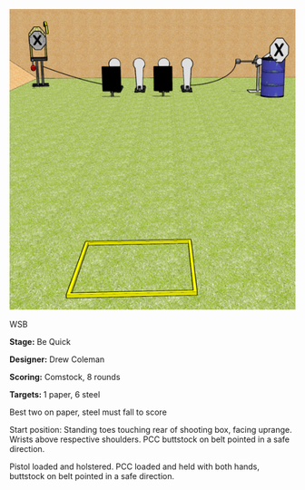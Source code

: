 ![Be Quick](Stage%20Design.png)

WSB

<b>Stage:</b> Be Quick

<b>Designer:</b> Drew Coleman

<b>Scoring:</b> Comstock, 8 rounds

<b>Targets: </b>1 paper, 6 steel

Best two on paper, steel must fall to score

Start position: Standing toes touching rear of shooting box, facing uprange. Wrists above respective shoulders. PCC buttstock on belt pointed in a safe direction.

Pistol loaded and holstered. PCC loaded and held with both hands, buttstock on belt pointed in a safe direction.
